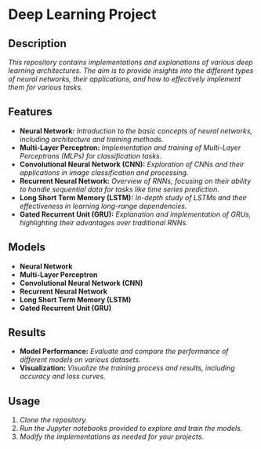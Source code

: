 # **Deep Learning Project**

## **Description**
*This repository contains implementations and explanations of various deep learning architectures. The aim is to provide insights into the different types of neural networks, their applications, and how to effectively implement them for various tasks.*

## **Features**
- **Neural Network:** *Introduction to the basic concepts of neural networks, including architecture and training methods.*
- **Multi-Layer Perceptron:** *Implementation and training of Multi-Layer Perceptrons (MLPs) for classification tasks.*
- **Convolutional Neural Network (CNN):** *Exploration of CNNs and their applications in image classification and processing.*
- **Recurrent Neural Network:** *Overview of RNNs, focusing on their ability to handle sequential data for tasks like time series prediction.*
- **Long Short Term Memory (LSTM):** *In-depth study of LSTMs and their effectiveness in learning long-range dependencies.*
- **Gated Recurrent Unit (GRU):** *Explanation and implementation of GRUs, highlighting their advantages over traditional RNNs.*

## **Models**
- **Neural Network**
- **Multi-Layer Perceptron**
- **Convolutional Neural Network (CNN)**
- **Recurrent Neural Network**
- **Long Short Term Memory (LSTM)**
- **Gated Recurrent Unit (GRU)**

## **Results**
- **Model Performance:** *Evaluate and compare the performance of different models on various datasets.*
- **Visualization:** *Visualize the training process and results, including accuracy and loss curves.*

## **Usage**
1. *Clone the repository.*
2. *Run the Jupyter notebooks provided to explore and train the models.*
3. *Modify the implementations as needed for your projects.*
